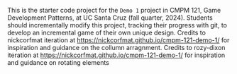 This is the starter code project for the `Demo 1` project in CMPM 121, Game Development Patterns, at UC Santa Cruz (fall quarter, 2024). Students should incrementally modify this project, tracking their progress with git, to develop an incremental game of their own unique design.
Credits to nickcorfmat iteration at https://nickcorfmat.github.io/cmpm-121-demo-1/ for inspiration and guidance on the collumn arragnment.
Credits to rozy-dixon iteration at https://nickcorfmat.github.io/cmpm-121-demo-1/ for inspiration and guidance on rotating elements 